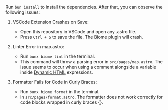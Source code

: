 Run `bun install` to install the dependencies. After that, you can observe the following issues:

1. VSCode Extension Crashes on Save:
    - Open this repository in VSCode and open any .astro file.
    - Press `Ctrl + S` to save the file. The Biome plugin will crash.

2. Linter Error in map.astro:
    - Run `bunx biome lint` in the terminal.
    - This command will throw a parsing error in `src/pages/map.astro`. The issue seems to occur when using a comment alongside a variable inside [Dynamic HTML](https://docs.astro.build/en/reference/astro-syntax/#dynamic-html) expressions.

3. Formatter Fails for Code in Curly Braces:
    - Run `bunx biome format` in the terminal.
    - in `src/pages/format.astro`. The formatter does not work correctly for code blocks wrapped in curly braces {}.
